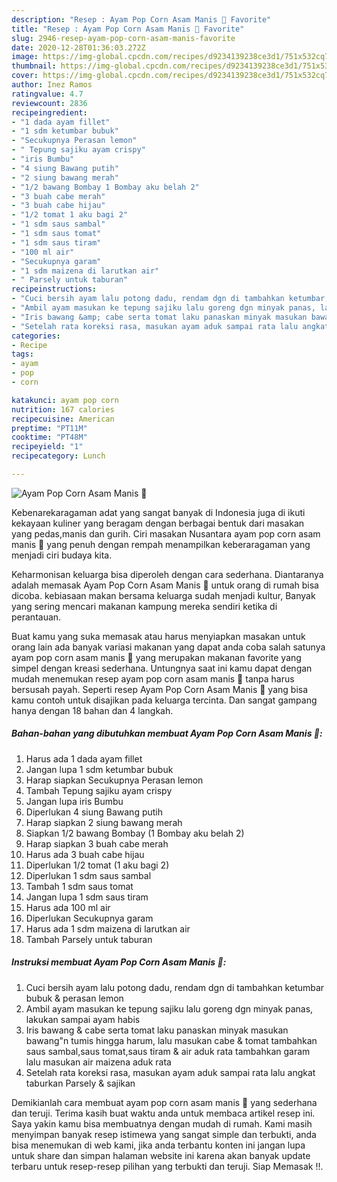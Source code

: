 ```yaml
---
description: "Resep : Ayam Pop Corn Asam Manis 🍲 Favorite"
title: "Resep : Ayam Pop Corn Asam Manis 🍲 Favorite"
slug: 2946-resep-ayam-pop-corn-asam-manis-favorite
date: 2020-12-28T01:36:03.272Z
image: https://img-global.cpcdn.com/recipes/d9234139238ce3d1/751x532cq70/ayam-pop-corn-asam-manis-🍲-foto-resep-utama.jpg
thumbnail: https://img-global.cpcdn.com/recipes/d9234139238ce3d1/751x532cq70/ayam-pop-corn-asam-manis-🍲-foto-resep-utama.jpg
cover: https://img-global.cpcdn.com/recipes/d9234139238ce3d1/751x532cq70/ayam-pop-corn-asam-manis-🍲-foto-resep-utama.jpg
author: Inez Ramos
ratingvalue: 4.7
reviewcount: 2836
recipeingredient:
- "1 dada ayam fillet"
- "1 sdm ketumbar bubuk"
- "Secukupnya Perasan lemon"
- " Tepung sajiku ayam crispy"
- "iris Bumbu"
- "4 siung Bawang putih"
- "2 siung bawang merah"
- "1/2 bawang Bombay 1 Bombay aku belah 2"
- "3 buah cabe merah"
- "3 buah cabe hijau"
- "1/2 tomat 1 aku bagi 2"
- "1 sdm saus sambal"
- "1 sdm saus tomat"
- "1 sdm saus tiram"
- "100 ml air"
- "Secukupnya garam"
- "1 sdm maizena di larutkan air"
- " Parsely untuk taburan"
recipeinstructions:
- "Cuci bersih ayam lalu potong dadu, rendam dgn di tambahkan ketumbar bubuk &amp; perasan lemon"
- "Ambil ayam masukan ke tepung sajiku lalu goreng dgn minyak panas, lakukan sampai ayam habis"
- "Iris bawang &amp; cabe serta tomat laku panaskan minyak masukan bawang&#34;n tumis hingga harum, lalu masukan cabe &amp; tomat tambahkan saus sambal,saus tomat,saus tiram &amp; air aduk rata tambahkan garam lalu masukan air maizena aduk rata"
- "Setelah rata koreksi rasa, masukan ayam aduk sampai rata lalu angkat taburkan Parsely &amp; sajikan"
categories:
- Recipe
tags:
- ayam
- pop
- corn

katakunci: ayam pop corn 
nutrition: 167 calories
recipecuisine: American
preptime: "PT11M"
cooktime: "PT48M"
recipeyield: "1"
recipecategory: Lunch

---
```



![Ayam Pop Corn Asam Manis 🍲](https://img-global.cpcdn.com/recipes/d9234139238ce3d1/751x532cq70/ayam-pop-corn-asam-manis-🍲-foto-resep-utama.jpg)

Kebenarekaragaman adat yang sangat banyak di Indonesia juga di ikuti kekayaan kuliner yang beragam dengan berbagai bentuk dari masakan yang pedas,manis dan gurih. Ciri masakan Nusantara ayam pop corn asam manis 🍲 yang penuh dengan rempah menampilkan keberaragaman yang menjadi ciri budaya kita.


Keharmonisan keluarga bisa diperoleh dengan cara sederhana. Diantaranya adalah memasak Ayam Pop Corn Asam Manis 🍲 untuk orang di rumah bisa dicoba. kebiasaan makan bersama keluarga sudah menjadi kultur, Banyak yang sering mencari makanan kampung mereka sendiri ketika di perantauan.



Buat kamu yang suka memasak atau harus menyiapkan masakan untuk orang lain ada banyak variasi makanan yang dapat anda coba salah satunya ayam pop corn asam manis 🍲 yang merupakan makanan favorite yang simpel dengan kreasi sederhana. Untungnya saat ini kamu dapat dengan mudah menemukan resep ayam pop corn asam manis 🍲 tanpa harus bersusah payah.
Seperti resep Ayam Pop Corn Asam Manis 🍲 yang bisa kamu contoh untuk disajikan pada keluarga tercinta. Dan sangat gampang hanya dengan 18 bahan dan 4 langkah.


<!--inarticleads1-->

##### Bahan-bahan yang dibutuhkan membuat Ayam Pop Corn Asam Manis 🍲:

1. Harus ada 1 dada ayam fillet
1. Jangan lupa 1 sdm ketumbar bubuk
1. Harap siapkan Secukupnya Perasan lemon
1. Tambah  Tepung sajiku ayam crispy
1. Jangan lupa iris Bumbu
1. Diperlukan 4 siung Bawang putih
1. Harap siapkan 2 siung bawang merah
1. Siapkan 1/2 bawang Bombay (1 Bombay aku belah 2)
1. Harap siapkan 3 buah cabe merah
1. Harus ada 3 buah cabe hijau
1. Diperlukan 1/2 tomat (1 aku bagi 2)
1. Diperlukan 1 sdm saus sambal
1. Tambah 1 sdm saus tomat
1. Jangan lupa 1 sdm saus tiram
1. Harus ada 100 ml air
1. Diperlukan Secukupnya garam
1. Harus ada 1 sdm maizena di larutkan air
1. Tambah  Parsely untuk taburan




<!--inarticleads2-->

##### Instruksi membuat  Ayam Pop Corn Asam Manis 🍲:

1. Cuci bersih ayam lalu potong dadu, rendam dgn di tambahkan ketumbar bubuk &amp; perasan lemon
1. Ambil ayam masukan ke tepung sajiku lalu goreng dgn minyak panas, lakukan sampai ayam habis
1. Iris bawang &amp; cabe serta tomat laku panaskan minyak masukan bawang&#34;n tumis hingga harum, lalu masukan cabe &amp; tomat tambahkan saus sambal,saus tomat,saus tiram &amp; air aduk rata tambahkan garam lalu masukan air maizena aduk rata
1. Setelah rata koreksi rasa, masukan ayam aduk sampai rata lalu angkat taburkan Parsely &amp; sajikan




Demikianlah cara membuat ayam pop corn asam manis 🍲 yang sederhana dan teruji. Terima kasih buat waktu anda untuk membaca artikel resep ini. Saya yakin kamu bisa membuatnya dengan mudah di rumah. Kami masih menyimpan banyak resep istimewa yang sangat simple dan terbukti, anda bisa menemukan di web kami, jika anda terbantu konten ini jangan lupa untuk share dan simpan halaman website ini karena akan banyak update terbaru untuk resep-resep pilihan yang terbukti dan teruji. Siap Memasak !!. 
